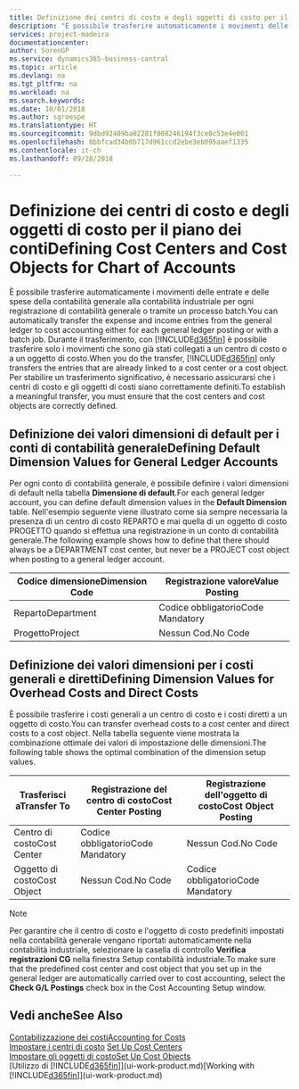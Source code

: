 ```yaml
---
title: Definizione dei centri di costo e degli oggetti di costo per il piano dei conti | Microsoft Docs
description: "È possibile trasferire automaticamente i movimenti delle entrate e delle spese della contabilità generale alla contabilità industriale per ogni registrazione di contabilità generale o tramite un processo batch. Durante il trasferimento, il sistema trasferisce solo i movimenti che sono già stati collegati a un centro di costo o a un oggetto di costo. Per stabilire un trasferimento significativo, è necessario assicurarsi che i centri di costo e gli oggetti di costi siano correttamente definiti."
services: project-madeira
documentationcenter: 
author: SorenGP
ms.service: dynamics365-business-central
ms.topic: article
ms.devlang: na
ms.tgt_pltfrm: na
ms.workload: na
ms.search.keywords: 
ms.date: 10/01/2018
ms.author: sgroespe
ms.translationtype: HT
ms.sourcegitcommit: 9dbd92409ba02281f008246194f3ce0c53e4e001
ms.openlocfilehash: 8bbfcad34b0b717d961ccd2ebe3eb095aaef1335
ms.contentlocale: it-ch
ms.lasthandoff: 09/28/2018

---
```

# <a name="defining-cost-centers-and-cost-objects-for-chart-of-accounts"></a><span data-ttu-id="c250b-105">Definizione dei centri di costo e degli oggetti di costo per il piano dei conti</span><span class="sxs-lookup"><span data-stu-id="c250b-105">Defining Cost Centers and Cost Objects for Chart of Accounts</span></span>
<span data-ttu-id="c250b-106">È possibile trasferire automaticamente i movimenti delle entrate e delle spese della contabilità generale alla contabilità industriale per ogni registrazione di contabilità generale o tramite un processo batch.</span><span class="sxs-lookup"><span data-stu-id="c250b-106">You can automatically transfer the expense and income entries from the general ledger to cost accounting either for each general ledger posting or with a batch job.</span></span> <span data-ttu-id="c250b-107">Durante il trasferimento, con [!INCLUDE[d365fin](includes/d365fin_md.md)] è possibile trasferire solo i movimenti che sono già stati collegati a un centro di costo o a un oggetto di costo.</span><span class="sxs-lookup"><span data-stu-id="c250b-107">When you do the transfer, [!INCLUDE[d365fin](includes/d365fin_md.md)] only transfers the entries that are already linked to a cost center or a cost object.</span></span> <span data-ttu-id="c250b-108">Per stabilire un trasferimento significativo, è necessario assicurarsi che i centri di costo e gli oggetti di costi siano correttamente definiti.</span><span class="sxs-lookup"><span data-stu-id="c250b-108">To establish a meaningful transfer, you must ensure that the cost centers and cost objects are correctly defined.</span></span>  

## <a name="defining-default-dimension-values-for-general-ledger-accounts"></a><span data-ttu-id="c250b-109">Definizione dei valori dimensioni di default per i conti di contabilità generale</span><span class="sxs-lookup"><span data-stu-id="c250b-109">Defining Default Dimension Values for General Ledger Accounts</span></span>  
<span data-ttu-id="c250b-110">Per ogni conto di contabilità generale, è possibile definire i valori dimensioni di default nella tabella **Dimensione di default**.</span><span class="sxs-lookup"><span data-stu-id="c250b-110">For each general ledger account, you can define default dimension values in the **Default Dimension** table.</span></span> <span data-ttu-id="c250b-111">Nell'esempio seguente viene illustrato come sia sempre necessaria la presenza di un centro di costo REPARTO e mai quella di un oggetto di costo PROGETTO quando si effettua una registrazione in un conto di contabilità generale.</span><span class="sxs-lookup"><span data-stu-id="c250b-111">The following example shows how to define that there should always be a DEPARTMENT cost center, but never be a PROJECT cost object when posting to a general ledger account.</span></span>  

|<span data-ttu-id="c250b-112">**Codice dimensione**</span><span class="sxs-lookup"><span data-stu-id="c250b-112">**Dimension Code**</span></span>|<span data-ttu-id="c250b-113">**Registrazione valore**</span><span class="sxs-lookup"><span data-stu-id="c250b-113">**Value Posting**</span></span>|  
|------------------------------------------|-----------------------------------------|  
|<span data-ttu-id="c250b-114">Reparto</span><span class="sxs-lookup"><span data-stu-id="c250b-114">Department</span></span>|<span data-ttu-id="c250b-115">Codice obbligatorio</span><span class="sxs-lookup"><span data-stu-id="c250b-115">Code Mandatory</span></span>|  
|<span data-ttu-id="c250b-116">Progetto</span><span class="sxs-lookup"><span data-stu-id="c250b-116">Project</span></span>|<span data-ttu-id="c250b-117">Nessun Cod.</span><span class="sxs-lookup"><span data-stu-id="c250b-117">No Code</span></span>|  

## <a name="defining-dimension-values-for-overhead-costs-and-direct-costs"></a><span data-ttu-id="c250b-118">Definizione dei valori dimensioni per i costi generali e diretti</span><span class="sxs-lookup"><span data-stu-id="c250b-118">Defining Dimension Values for Overhead Costs and Direct Costs</span></span>  
 <span data-ttu-id="c250b-119">È possibile trasferire i costi generali a un centro di costo e i costi diretti a un oggetto di costo.</span><span class="sxs-lookup"><span data-stu-id="c250b-119">You can transfer overhead costs to a cost center and direct costs to a cost object.</span></span> <span data-ttu-id="c250b-120">Nella tabella seguente viene mostrata la combinazione ottimale dei valori di impostazione delle dimensioni.</span><span class="sxs-lookup"><span data-stu-id="c250b-120">The following table shows the optimal combination of the dimension setup values.</span></span>  

|<span data-ttu-id="c250b-121">Trasferisci a</span><span class="sxs-lookup"><span data-stu-id="c250b-121">Transfer To</span></span>|<span data-ttu-id="c250b-122">Registrazione del centro di costo</span><span class="sxs-lookup"><span data-stu-id="c250b-122">Cost Center Posting</span></span>|<span data-ttu-id="c250b-123">Registrazione dell'oggetto di costo</span><span class="sxs-lookup"><span data-stu-id="c250b-123">Cost Object Posting</span></span>|  
|-----------------|-------------------------|-------------------------|  
|<span data-ttu-id="c250b-124">Centro di costo</span><span class="sxs-lookup"><span data-stu-id="c250b-124">Cost Center</span></span>|<span data-ttu-id="c250b-125">Codice obbligatorio</span><span class="sxs-lookup"><span data-stu-id="c250b-125">Code Mandatory</span></span>|<span data-ttu-id="c250b-126">Nessun Cod.</span><span class="sxs-lookup"><span data-stu-id="c250b-126">No Code</span></span>|  
|<span data-ttu-id="c250b-127">Oggetto di costo</span><span class="sxs-lookup"><span data-stu-id="c250b-127">Cost Object</span></span>|<span data-ttu-id="c250b-128">Nessun Cod.</span><span class="sxs-lookup"><span data-stu-id="c250b-128">No Code</span></span>|<span data-ttu-id="c250b-129">Codice obbligatorio</span><span class="sxs-lookup"><span data-stu-id="c250b-129">Code Mandatory</span></span>|  

> [!NOTE]  
>  <span data-ttu-id="c250b-130">Per garantire che il centro di costo e l'oggetto di costo predefiniti impostati nella contabilità generale vengano riportati automaticamente nella contabilità industriale, selezionare la casella di controllo **Verifica registrazioni CG** nella finestra Setup contabilità industriale.</span><span class="sxs-lookup"><span data-stu-id="c250b-130">To make sure that the predefined cost center and cost object that you set up in the general ledger are automatically carried over to cost accounting, select the **Check G/L Postings** check box in the Cost Accounting Setup window.</span></span>  

## <a name="see-also"></a><span data-ttu-id="c250b-131">Vedi anche</span><span class="sxs-lookup"><span data-stu-id="c250b-131">See Also</span></span>  
[<span data-ttu-id="c250b-132">Contabilizzazione dei costi</span><span class="sxs-lookup"><span data-stu-id="c250b-132">Accounting for Costs</span></span>](finance-manage-cost-accounting.md)  
<span data-ttu-id="c250b-133">[Impostare i centri di costo](finance-how-to-set-up-cost-centers.md) </span><span class="sxs-lookup"><span data-stu-id="c250b-133">[Set Up Cost Centers](finance-how-to-set-up-cost-centers.md) </span></span>  
[<span data-ttu-id="c250b-134">Impostare gli oggetti di costo</span><span class="sxs-lookup"><span data-stu-id="c250b-134">Set Up Cost Objects</span></span>](finance-how-to-set-up-cost-objects.md)  
<span data-ttu-id="c250b-135">[Utilizzo di [!INCLUDE[d365fin](includes/d365fin_md.md)]](ui-work-product.md)</span><span class="sxs-lookup"><span data-stu-id="c250b-135">[Working with [!INCLUDE[d365fin](includes/d365fin_md.md)]](ui-work-product.md)</span></span>

